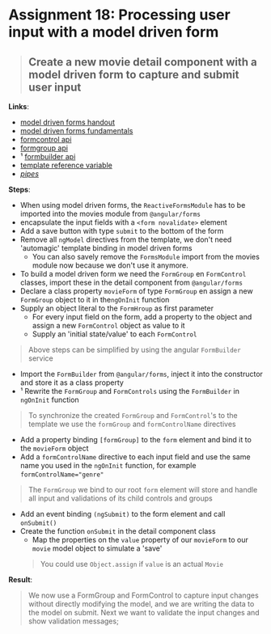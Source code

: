 Assignment 18: Processing user input with a model driven form
==============================================

> ## Create a new movie detail component with a model driven form to capture and submit user input 

**Links**:
- [model driven forms handout](https://angular-2-training-book.rangle.io/handout/forms/reactive-forms/reactive-forms.html)
- [model driven forms fundamentals](https://toddmotto.com/angular-2-forms-reactive#ngmodule-and-reactive-forms)
- [formcontrol api](https://angular.io/docs/ts/latest/api/forms/index/FormControl-class.html)
- [formgroup api](https://angular.io/docs/ts/latest/api/forms/index/FormGroup-class.html)
- &#185; [formbuilder api](https://angular.io/docs/ts/latest/api/forms/index/FormBuilder-class.html)
- [template reference variable](https://angular.io/docs/ts/latest/guide/template-syntax.html#!#ref-vars)
- *[pipes](https://angular.io/docs/ts/latest/guide/pipes.html)*

**Steps**:
- When using model driven forms, the `ReactiveFormsModule` has to be imported into the movies module from `@angular/forms`
- encapsulate the input fields with a `<form novalidate>` element
- Add a save button with type `submit` to the bottom of the form
- Remove all `ngModel` directives from the template, we don't need 'automagic' template binding in model driven forms
  - You can also savely remove the `FormsModule` import from the movies module now because we don't use it anymore.
- To build a model driven form we need the `FormGroup` en `FormControl` classes, import these in the detail component from `@angular/forms`
- Declare a class property `movieForm` of type `FormGroup` en assign a new `FormGroup` object to it in the`ngOnInit` function
- Supply an object literal to the `FormHroup` as first parameter
  - For every input field on the form, add a property to the object and assign a new `FormControl` object as value to it
  - Supply an 'initial state/value' to each `FormControl`
> Above steps can be simplified by using the angular `FormBuilder` service
- Import the `FormBuilder` from `@angular/forms`, inject it into the constructor and store it as a class property
- &#185; Rewrite the `FormGroup` and `FormControls` using the `FormBuilder` in `ngOnInit` function
> To synchronize the created `FormGroup` and `FormControl`'s to the template we use the `formGroup` and `formControlName` directives
- Add a property binding `[formGroup]` to the `form` element and bind it to the `movieForm` object 
- Add a `formControlName` directive to each input field and use the same name you used in the `ngOnInit` function, for example `formControlName="genre"`
> The `FormGroup` we bind to our root `form` element will store and handle all input and validations of its child controls and groups
- Add an event binding `(ngSubmit)` to the form element and call `onSubmit()`
- Create the function `onSubmit` in the detail component class
  - Map the properties on the `value` property of our `movieForm` to our `movie` model object to simulate a 'save'
  > You could use `Object.assign` if `value` is an actual `Movie`

**Result**:
> We now use a FormGroup and FormControl to capture input changes without directly modifying the model, and we are writing the data to the model on submit.
> Next we want to validate the input changes and show validation messages;